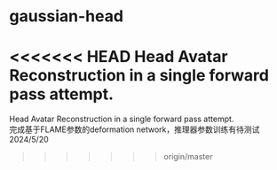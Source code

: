 # gaussian-head
<<<<<<< HEAD
Head Avatar Reconstruction in a single forward pass attempt.
=======
Head Avatar Reconstruction in a single forward pass attempt.  
完成基于FLAME参数的deformation network，推理器参数训练有待测试 2024/5/20
>>>>>>> origin/master
